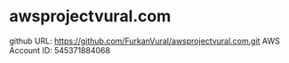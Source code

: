 # awsprojectvural.com
github URL:
https://github.com/FurkanVural/awsprojectvural.com.git
AWS Account ID: 545371884068
